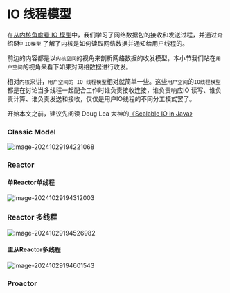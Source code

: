 # IO 线程模型

在[从内核角度看 IO 模型](/netty_source_code_parsing/main_task/network_communication_layer/io_model)中，我们学习了网络数据包的接收和发送过程，并通过介绍5种 `IO模型` 了解了内核是如何读取网络数据并通知给用户线程的。

前边的内容都是以`内核空间`的视角来剖析网络数据的收发模型，本小节我们站在`用户空间`的视角来看下如果对网络数据进行收发。

相对`内核`来讲，`用户空间的 IO 线程模型`相对就简单一些。这些`用户空间`的`IO线程模型`都是在讨论当多线程一起配合工作时谁负责接收连接，谁负责响应IO 读写、谁负责计算、谁负责发送和接收，仅仅是用户IO线程的不同分工模式罢了。

开始本文之前，建议先阅读 Doug Lea 大神的[《Scalable IO in Java》](https://gee.cs.oswego.edu/dl/cpjslides/nio.pdf)

### Classic Model

![image-20241029194221068](https://echo798.oss-cn-shenzhen.aliyuncs.com/img/image-20241029194221068.png)

### Reactor

#### 单Reactor单线程

![image-20241029194312003](https://echo798.oss-cn-shenzhen.aliyuncs.com/img/image-20241029194312003.png)

### Reactor 多线程

![image-20241029194526982](https://echo798.oss-cn-shenzhen.aliyuncs.com/img/image-20241029194526982.png)

#### 主从Reactor多线程

![image-20241029194601543](https://echo798.oss-cn-shenzhen.aliyuncs.com/img/image-20241029194601543.png)

### Proactor


